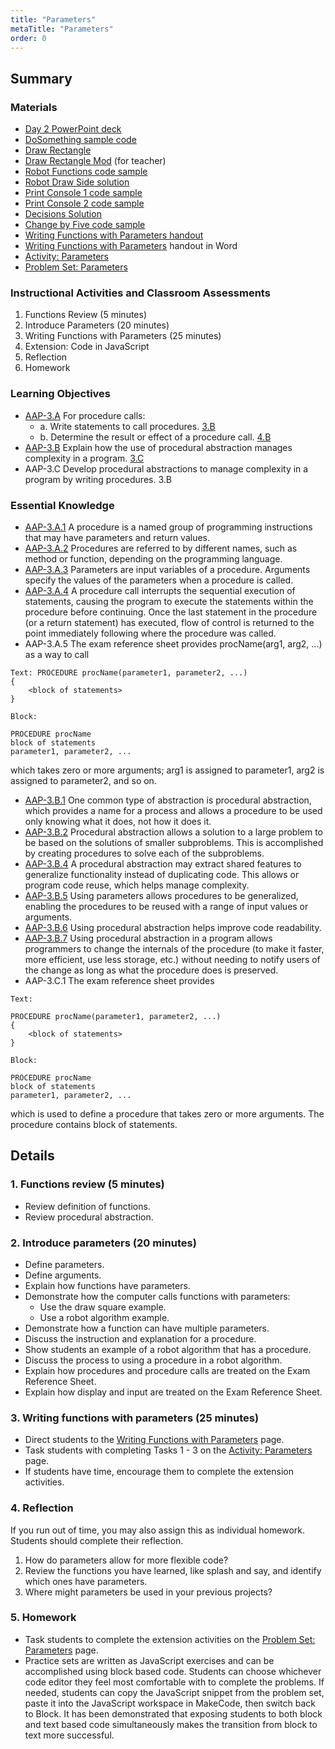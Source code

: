 ```yaml
---
title: "Parameters"
metaTitle: "Parameters"
order: 0
---
```


## Summary

### Materials

* [Day 2 PowerPoint deck](https://1drv.ms/p/s!AqsgsTyHBmRBkG-ueZhGpOgZxaM2?e=7QGVhJ)
* [DoSomething sample code](https://makecode.com/_dpa8o38asH3s)
* [Draw Rectangle](https://makecode.com/_6P5MaCAFRW8K)
* [Draw Rectangle Mod](https://makecode.com/_2JR5dXh096Ls) (for teacher)
* [Robot Functions code sample](https://makecode.com/_1yPFy3KrfMvJ)
* [Robot Draw Side solution](https://makecode.com/_MomAAsF3zCMU)
* [Print Console 1 code sample](https://makecode.com/_bmpVwKCqLLKw)
* [Print Console 2 code sample](https://makecode.com/_gCuKfET8XeiJ)
* [Decisions Solution](https://makecode.com/_CyfY2f0puRVC)
* [Change by Five code sample](https://makecode.com/_67EX2zKJfDVH)
* <a href="/unit-5/day-2/writing-functions-parameters">Writing Functions with Parameters handout</a>
* [Writing Functions with Parameters](https://1drv.ms/w/s!AqsgsTyHBmRBkG4gPxl1CKxXuXVg?e=fd3Bcj) handout in Word
* [Activity: Parameters](https://arcade.makecode.com/courses/csintro3/functions/parameters)
* [Problem Set: Parameters](https://arcade.makecode.com/courses/csintro3/functions/parameters-problems)

### Instructional Activities and Classroom Assessments

1. Functions Review (5 minutes)
2. Introduce Parameters (20 minutes)
3. Writing Functions with Parameters (25 minutes)
4. Extension: Code in JavaScript
5. Reflection
6. Homework

### Learning Objectives 

* [AAP-3.A](https://apcentral.collegeboard.org/pdf/ap-computer-science-principles-course-and-exam-description.pdf?course=ap-computer-science-principles#page=91) For procedure calls:
    * a. Write statements to call procedures. [3.B](https://apcentral.collegeboard.org/pdf/ap-computer-science-principles-course-and-exam-description.pdf?course=ap-computer-science-principles#page=23)
    * b. Determine the result or effect of a procedure call. [4.B](https://apcentral.collegeboard.org/pdf/ap-computer-science-principles-course-and-exam-description.pdf?course=ap-computer-science-principles#page=23)
* [AAP-3.B](https://apcentral.collegeboard.org/pdf/ap-computer-science-principles-course-and-exam-description.pdf?course=ap-computer-science-principles#page=94) Explain how the use of procedural abstraction manages complexity in a program. [3.C](https://apcentral.collegeboard.org/pdf/ap-computer-science-principles-course-and-exam-description.pdf?course=ap-computer-science-principles#page=23)
* AAP-3.C Develop procedural abstractions to manage complexity in a program by writing procedures. 3.B

### Essential Knowledge 

* [AAP-3.A.1](https://apcentral.collegeboard.org/pdf/ap-computer-science-principles-course-and-exam-description.pdf?course=ap-computer-science-principles#page=91) A procedure is a named group of programming instructions that may have parameters and return values.
* [AAP-3.A.2](https://apcentral.collegeboard.org/pdf/ap-computer-science-principles-course-and-exam-description.pdf?course=ap-computer-science-principles#page=91) Procedures are referred to by different names, such as method or function, depending on the programming language.
* [AAP-3.A.3](https://apcentral.collegeboard.org/pdf/ap-computer-science-principles-course-and-exam-description.pdf?course=ap-computer-science-principles#page=91) Parameters are input variables of a procedure. Arguments specify the values of the parameters when a procedure is called.
* [AAP-3.A.4](https://apcentral.collegeboard.org/pdf/ap-computer-science-principles-course-and-exam-description.pdf?course=ap-computer-science-principles#page=91) A procedure call interrupts the sequential execution of statements, causing the program to execute the statements within the procedure before continuing. Once the last statement in the procedure (or a return statement) has executed, flow of control is returned to the point immediately following where the procedure was called.
* AAP-3.A.5 The exam reference sheet provides procName(arg1, arg2, ...) as a way to call
```
Text: PROCEDURE procName(parameter1, parameter2, ...)
{    
    <block of statements>
}

Block:

PROCEDURE procName
block of statements
parameter1, parameter2, ...
```
which takes zero or more arguments;  arg1 is assigned  to parameter1, arg2 is assigned to parameter2, and so on. 

* [AAP-3.B.1](https://apcentral.collegeboard.org/pdf/ap-computer-science-principles-course-and-exam-description.pdf?course=ap-computer-science-principles#page=94) One common type of abstraction is procedural abstraction, which provides a name for a process and allows a procedure to be used only knowing what it does, not how it does it.
* [AAP-3.B.2](https://apcentral.collegeboard.org/pdf/ap-computer-science-principles-course-and-exam-description.pdf?course=ap-computer-science-principles#page=91) Procedural abstraction allows a solution to a large problem to be based on the solutions of smaller subproblems. This is accomplished by creating procedures to solve each of the subproblems.
* [AAP-3.B.4](https://apcentral.collegeboard.org/pdf/ap-computer-science-principles-course-and-exam-description.pdf?course=ap-computer-science-principles#page=94) A procedural abstraction may extract shared features to generalize functionality instead of duplicating code. This allows or program code reuse, which helps manage complexity.
* [AAP-3.B.5](https://apcentral.collegeboard.org/pdf/ap-computer-science-principles-course-and-exam-description.pdf?course=ap-computer-science-principles#page=94) Using parameters allows procedures to be generalized, enabling the procedures to be reused with a range of input values or arguments.
* [AAP-3.B.6](https://apcentral.collegeboard.org/pdf/ap-computer-science-principles-course-and-exam-description.pdf?course=ap-computer-science-principles#page=95) Using procedural abstraction helps improve code readability.
* [AAP-3.B.7](https://apcentral.collegeboard.org/pdf/ap-computer-science-principles-course-and-exam-description.pdf?course=ap-computer-science-principles#page=95) Using procedural abstraction in a program allows programmers to change the internals of the procedure (to make it faster, more efficient, use less storage, etc.) without needing to notify users of the change as long as what the procedure does is preserved.
* AAP-3.C.1 The exam reference sheet provides
```
Text:

PROCEDURE procName(parameter1, parameter2, ...)
{
    <block of statements>
}

Block:

PROCEDURE procName
block of statements
parameter1, parameter2, ...
```

which is used to define a procedure that takes zero or more arguments. The procedure contains block of statements.

## Details

### 1. Functions review (5 minutes)

* Review definition of functions.
* Review procedural abstraction.

### 2. Introduce parameters (20 minutes)

* Define parameters.
* Define arguments.
* Explain how functions have parameters.
* Demonstrate how the computer calls functions with parameters:
    * Use the draw square example.
    * Use a robot algorithm example.
* Demonstrate how a function can have multiple parameters.
* Discuss the instruction and explanation for a procedure.
* Show students an example of a robot algorithm that has a procedure.
* Discuss the process to using a procedure in a robot algorithm.
* Explain how procedures and procedure calls are treated on the Exam Reference Sheet.
* Explain how display and input are treated on the Exam Reference Sheet.

### 3. Writing functions with parameters  (25 minutes)

* Direct students to the <a href="/unit-5/day-2/writing-functions-parameters">Writing Functions with Parameters</a> page.
* Task students with completing Tasks 1 - 3 on the [Activity: Parameters](https://arcade.makecode.com/courses/csintro3/functions/parameters) page.
* If students have time, encourage them to complete the extension activities.

### 4. Reflection 

If you run out of time, you may also assign this as individual homework. Students should complete their reflection. 

1. How do parameters allow for more flexible code?
2. Review the functions you have learned, like splash and say, and identify which ones have parameters.
3. Where might parameters be used in your previous projects?

### 5. Homework

* Task students to complete the extension activities on the [Problem Set: Parameters](https://arcade.makecode.com/courses/csintro3/functions/parameters-problems) page.
* Practice sets are written as JavaScript exercises and can be accomplished using block based code. Students can choose whichever code editor they feel most comfortable with to complete the problems. If needed, students can copy the JavaScript snippet from the problem set, paste it into the JavaScript workspace in MakeCode, then switch back to Block. It has been demonstrated that exposing students to both block and text based code simultaneously makes the transition from block to text more successful.
